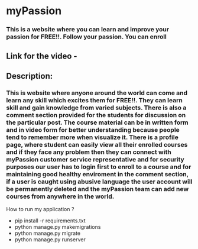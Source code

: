 # myPassion
### This is a website where you can learn and improve your passion for FREE!!. Follow your passion. You can enroll 

## Link for the video - <br>
## Description: 
### This is website where anyone around the world can come and learn any skill which excites them for FREE!!. They can learn skill and gain knowledge from varied subjects. There is also a comment section provided for the students for discussion on the particular post. The course material can be in written form and in video form for better understanding because people tend to remember more when visualize it. There is a profile page, where student can easily view all their enrolled courses and if they face any problem then they can connect with myPassion customer service representative and for security purposes our user has to login first to enroll to a course and for maintaining good healthy enviroment in the comment section, if a user is caught using abusive language the user account will be permanently deleted and the myPassion team can add new courses from anywhere in the world.

How to run my application ?
- pip install -r requirements.txt
- python manage.py makemigrations
- python manage.py migrate
- python manage.py runserver
